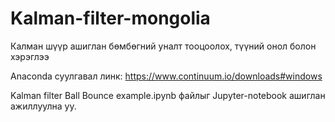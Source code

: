 # Kalman-filter-mongolia
Калман шүүр ашиглан бөмбөгний уналт тооцоолох, түүний онол болон хэрэглээ

Anaconda суулгавал линк: https://www.continuum.io/downloads#windows

Kalman filter Ball Bounce example.ipynb файлыг Jupyter-notebook ашиглан ажиллуулна уу.
